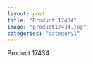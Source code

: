 ```yaml
---
layout: post
title: "Product 17434"
image: "product17434.jpg"
categories: "category1"
---
```

Product 17434
